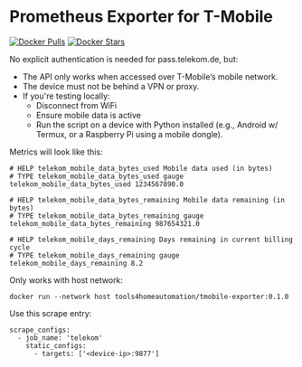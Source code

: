 # Prometheus Exporter for T-Mobile

[![Docker Pulls](https://img.shields.io/docker/pulls/tools4homeautomation/tmobile-exporter)](https://hub.docker.com/r/tools4homeautomation/tmobile-exporter/)
[![Docker Stars](https://img.shields.io/docker/stars/tools4homeautomation/tmobile-exporter.svg)](https://hub.docker.com/r/tools4homeautomation/tmobile-exporter/)

No explicit authentication is needed for pass.telekom.de, but:

* The API only works when accessed over T-Mobile’s mobile network.
* The device must not be behind a VPN or proxy.
* If you're testing locally:
  * Disconnect from WiFi
  * Ensure mobile data is active
  * Run the script on a device with Python installed (e.g., Android w/ Termux, or a Raspberry Pi using a mobile dongle).

Metrics will look like this:
```
# HELP telekom_mobile_data_bytes_used Mobile data used (in bytes)
# TYPE telekom_mobile_data_bytes_used gauge
telekom_mobile_data_bytes_used 1234567890.0

# HELP telekom_mobile_data_bytes_remaining Mobile data remaining (in bytes)
# TYPE telekom_mobile_data_bytes_remaining gauge
telekom_mobile_data_bytes_remaining 987654321.0

# HELP telekom_mobile_days_remaining Days remaining in current billing cycle
# TYPE telekom_mobile_days_remaining gauge
telekom_mobile_days_remaining 8.2

```

Only works with host network: 
```
docker run --network host tools4homeautomation/tmobile-exporter:0.1.0
```

Use this scrape entry:
```
scrape_configs:
  - job_name: 'telekom'
    static_configs:
      - targets: ['<device-ip>:9877']
```
